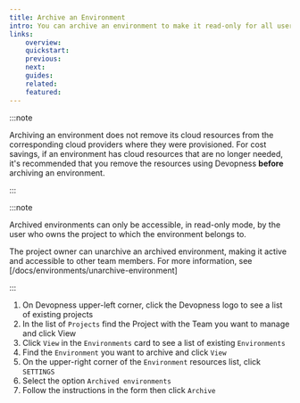 ```yaml
---
title: Archive an Environment
intro: You can archive an environment to make it read-only for all users as a way to indicate that it's no longer actively maintained. When an environment is archived all its data is preserved, including the environment settings, team memberships and environment resources. Archived environments can be unarchived at any time.
links:
    overview:
    quickstart:
    previous:
    next:
    guides:
    related:
    featured:
---
```


:::note

Archiving an environment does not remove its cloud resources from the corresponding cloud providers where they were provisioned. For cost savings, if an environment has cloud resources that are no longer needed, it's recommended that you remove the resources using Devopness **before** archiving an environment.

:::

:::note

Archived environments can only be accessible, in read-only mode, by the user who owns the project to which the environment belongs to.

The project owner can unarchive an archived environment, making it active and accessible to other team members. For more information, see [/docs/environments/unarchive-environment]

:::

1. On Devopness upper-left corner, click the Devopness logo to see a list of existing projects
1. In the list of `Projects` find the Project with the Team you want to manage and click View
1. Click `View` in the `Environments` card to see a list of existing `Environments`
1. Find the `Environment` you want to archive and click `View`
1. On the upper-right corner of the `Environment` resources list, click `SETTINGS`
1. Select the option `Archived environments` 
1. Follow the instructions in the form then click `Archive`
